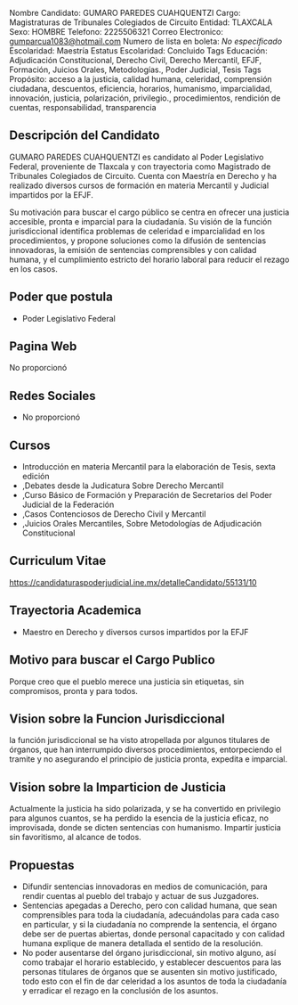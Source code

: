 Nombre Candidato: GUMARO PAREDES CUAHQUENTZI
Cargo: Magistraturas de Tribunales Colegiados de Circuito
Entidad: TLAXCALA
Sexo: HOMBRE
Telefono: 2225506321
Correo Electronico: gumparcua1083@hotmail.com
Numero de lista en boleta: *No especificado*
Escolaridad: Maestría
Estatus Escolaridad: Concluido
Tags Educación: Adjudicación Constitucional, Derecho Civil, Derecho Mercantil, EFJF, Formación, Juicios Orales, Metodologías., Poder Judicial, Tesis
Tags Propósito: acceso a la justicia, calidad humana, celeridad, comprensión ciudadana, descuentos, eficiencia, horarios, humanismo, imparcialidad, innovación, justicia, polarización, privilegio., procedimientos, rendición de cuentas, responsabilidad, transparencia


## Descripción del Candidato 

GUMARO PAREDES CUAHQUENTZI es candidato al Poder Legislativo Federal, proveniente de Tlaxcala y con trayectoria como Magistrado de Tribunales Colegiados de Circuito. Cuenta con Maestría en Derecho y ha realizado diversos cursos de formación en materia Mercantil y Judicial impartidos por la EFJF.

Su motivación para buscar el cargo público se centra en ofrecer una justicia accesible, pronta e imparcial para la ciudadanía. Su visión de la función jurisdiccional identifica problemas de celeridad e imparcialidad en los procedimientos, y propone soluciones como la difusión de sentencias innovadoras, la emisión de sentencias comprensibles y con calidad humana, y el cumplimiento estricto del horario laboral para reducir el rezago en los casos.


## Poder que postula

- Poder Legislativo Federal


## Pagina Web

No proporcionó


## Redes Sociales

- No proporcionó


## Cursos

- Introducción en materia Mercantil para la elaboración de Tesis, sexta edición
- ,Debates desde la Judicatura Sobre Derecho Mercantil
- ,Curso Básico de Formación y Preparación de Secretarios del Poder Judicial de la Federación
- ,Casos Contenciosos de Derecho Civil y Mercantil
- ,Juicios Orales Mercantiles, Sobre Metodologías de Adjudicación Constitucional


## Curriculum Vitae

https://candidaturaspoderjudicial.ine.mx/detalleCandidato/55131/10


## Trayectoria Academica

- Maestro en Derecho y diversos cursos impartidos por la EFJF


## Motivo para buscar el Cargo Publico

Porque creo que el pueblo merece una justicia sin etiquetas, sin compromisos, pronta y para todos.


## Vision sobre la Funcion Jurisdiccional

la función jurisdiccional se ha visto atropellada por algunos titulares de órganos, que han interrumpido diversos procedimientos, entorpeciendo el tramite y no asegurando el principio de justicia pronta, expedita e imparcial.


## Vision sobre la Imparticion de Justicia

Actualmente la justicia ha sido polarizada, y se ha convertido en privilegio para algunos cuantos, se ha perdido la esencia de la justicia eficaz, no improvisada, donde se dicten sentencias con humanismo. Impartir justicia sin favoritismo, al alcance de todos.


## Propuestas

- Difundir sentencias innovadoras en medios de comunicación, para rendir cuentas al pueblo del trabajo y actuar de sus Juzgadores.
- Sentencias apegadas a Derecho, pero con calidad humana, que sean comprensibles para toda la ciudadanía, adecuándolas para cada caso en particular, y si la ciudadanía no comprende la sentencia, el órgano debe ser de puertas abiertas, donde personal capacitado y con calidad humana explique de manera detallada el sentido de la resolución.
- No poder ausentarse del órgano jurisdiccional, sin motivo alguno, así como trabajar el horario establecido, y establecer descuentos para las personas titulares de órganos que se ausenten sin motivo justificado, todo esto con el fin de dar celeridad a los asuntos de toda la ciudadanía y erradicar el rezago en la conclusión de los asuntos.

